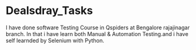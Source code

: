 # Dealsdray_Tasks
I have done software Testing Course in Qspiders at Bengalore rajajinagar branch.
In that i have learn both Manual & Automation Testing.and i have self learnded by Selenium with Python.
